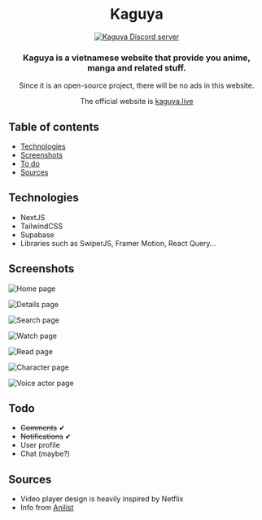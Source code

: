<div style="text-align: center;">
<h1>Kaguya</h1>

[![Kaguya Discord server](https://discordapp.com/api/guilds/906042713688928257/widget.png?style=banner2)](https://discord.gg/PnT7mjcV2x)

### Kaguya is a vietnamese website that provide you anime, manga and related stuff.

Since it is an open-source project, there will be no ads in this website.

The official website is [kaguya.live](https://kaguya.live)

</div>

## Table of contents

- [Technologies](#technologies)
- [Screenshots](#screenshots)
- [To do](#todo)
- [Sources](#sources)

## Technologies

- NextJS
- TailwindCSS
- Supabase
- Libraries such as SwiperJS, Framer Motion, React Query...

## Screenshots

![Home page](https://user-images.githubusercontent.com/68330291/157863755-42d7cf8e-d300-43f5-beff-9e8f2e15de00.png)

![Details page](https://user-images.githubusercontent.com/68330291/157862659-4ecbe0e7-9f5f-463e-80d0-d40828b28c77.png)

![Search page](https://user-images.githubusercontent.com/68330291/157862791-811553da-b799-4629-addf-f3392dca8de4.png)

![Watch page](https://user-images.githubusercontent.com/68330291/157862978-da411ae9-fefb-4c78-beb2-81c503f389d2.png)

![Read page](https://user-images.githubusercontent.com/68330291/157863159-08a1f117-e81f-4284-838f-2dc90e1b439f.png)

![Character page](https://user-images.githubusercontent.com/68330291/157863295-d1f6e16b-3e4c-4435-87a3-9bd0ef1c74fb.png)

![Voice actor page](https://user-images.githubusercontent.com/68330291/157863365-59851e7e-0367-4c6c-b084-564fb8496f80.png)

## Todo

- <s>Comments</s> ✔
- <s>Notifications</s> ✔
- User profile
- Chat (maybe?)

## Sources

- Video player design is heavily inspired by Netflix
- Info from [Anilist](anilist.co)

